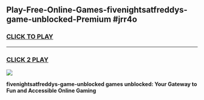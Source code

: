 
## Play-Free-Online-Games-fivenightsatfreddys-game-unblocked-Premium #jrr4o
<h3>
<a href="https://premium.freeplayer.one?title=fivenightsatfreddys-game-unblocked&ref=8M">CLICK TO PLAY</a></h3>
<hr>

<h3>
<a href="https://premium.freeplayer.one?title=fivenightsatfreddys-game-unblocked&ref=8M">CLICK 2 PLAY</a>
  
</h3>

<a href="https://premium.freeplayer.one?title=fivenightsatfreddys-game-unblocked&ref=8M"><img src="https://clearcache.store/games.png"></a>


**fivenightsatfreddys-game-unblocked games unblocked: Your Gateway to Fun and Accessible Online Gaming**
